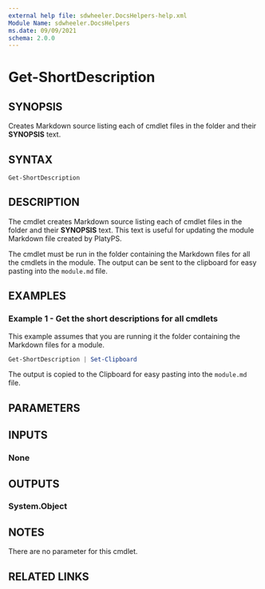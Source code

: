 ```yaml
---
external help file: sdwheeler.DocsHelpers-help.xml
Module Name: sdwheeler.DocsHelpers
ms.date: 09/09/2021
schema: 2.0.0
---
```


# Get-ShortDescription

## SYNOPSIS
Creates Markdown source listing each of cmdlet files in the folder and their **SYNOPSIS** text.

## SYNTAX

```
Get-ShortDescription
```

## DESCRIPTION

The cmdlet creates Markdown source listing each of cmdlet files in the folder and their **SYNOPSIS**
text. This text is useful for updating the module Markdown file created by PlatyPS.

The cmdlet must be run in the folder containing the Markdown files for all the cmdlets in the
module. The output can be sent to the clipboard for easy pasting into the `module.md` file.

## EXAMPLES

### Example 1 - Get the short descriptions for all cmdlets

This example assumes that you are running it the folder containing the Markdown files for a module.

```powershell
Get-ShortDescription | Set-Clipboard
```

The output is copied to the Clipboard for easy pasting into the `module.md` file.

## PARAMETERS

## INPUTS

### None

## OUTPUTS

### System.Object

## NOTES

There are no parameter for this cmdlet.

## RELATED LINKS

